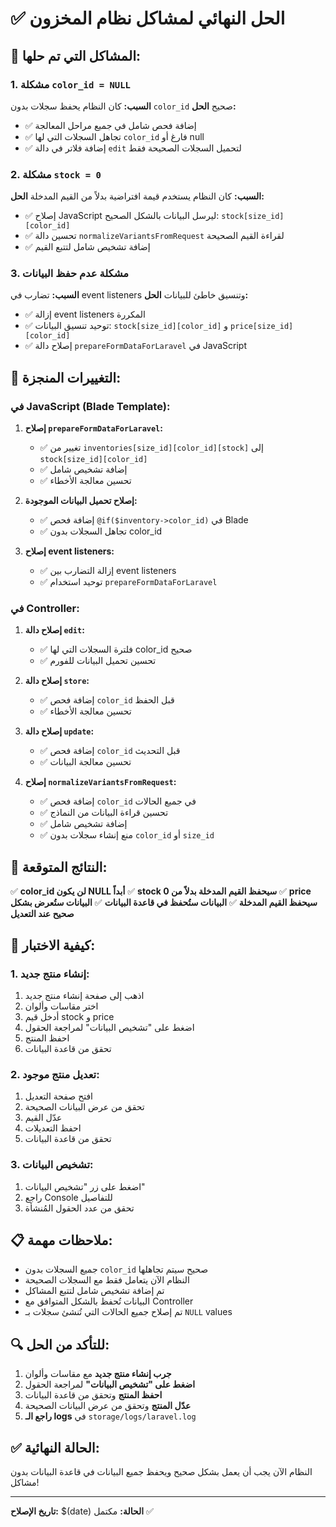 # ✅ الحل النهائي لمشاكل نظام المخزون

## 🔧 المشاكل التي تم حلها:

### 1. مشكلة `color_id = NULL`
**السبب:** كان النظام يحفظ سجلات بدون `color_id` صحيح
**الحل:** 
- ✅ إضافة فحص شامل في جميع مراحل المعالجة
- ✅ تجاهل السجلات التي لها `color_id` فارغ أو null
- ✅ إضافة فلاتر في دالة `edit` لتحميل السجلات الصحيحة فقط

### 2. مشكلة `stock = 0`
**السبب:** كان النظام يستخدم قيمة افتراضية بدلاً من القيم المدخلة
**الحل:**
- ✅ إصلاح JavaScript ليرسل البيانات بالشكل الصحيح: `stock[size_id][color_id]`
- ✅ تحسين دالة `normalizeVariantsFromRequest` لقراءة القيم الصحيحة
- ✅ إضافة تشخيص شامل لتتبع القيم

### 3. مشكلة عدم حفظ البيانات
**السبب:** تضارب في event listeners وتنسيق خاطئ للبيانات
**الحل:**
- ✅ إزالة event listeners المكررة
- ✅ توحيد تنسيق البيانات: `stock[size_id][color_id]` و `price[size_id][color_id]`
- ✅ إصلاح دالة `prepareFormDataForLaravel` في JavaScript

## 📝 التغييرات المنجزة:

### في JavaScript (Blade Template):
1. **إصلاح `prepareFormDataForLaravel`:**
   - ✅ تغيير من `inventories[size_id][color_id][stock]` إلى `stock[size_id][color_id]`
   - ✅ إضافة تشخيص شامل
   - ✅ تحسين معالجة الأخطاء

2. **إصلاح تحميل البيانات الموجودة:**
   - ✅ إضافة فحص `@if($inventory->color_id)` في Blade
   - ✅ تجاهل السجلات بدون color_id

3. **إصلاح event listeners:**
   - ✅ إزالة التضارب بين event listeners
   - ✅ توحيد استخدام `prepareFormDataForLaravel`

### في Controller:
1. **إصلاح دالة `edit`:**
   - ✅ فلترة السجلات التي لها color_id صحيح
   - ✅ تحسين تحميل البيانات للفورم

2. **إصلاح دالة `store`:**
   - ✅ إضافة فحص `color_id` قبل الحفظ
   - ✅ تحسين معالجة الأخطاء

3. **إصلاح دالة `update`:**
   - ✅ إضافة فحص `color_id` قبل التحديث
   - ✅ تحسين معالجة البيانات

4. **إصلاح `normalizeVariantsFromRequest`:**
   - ✅ إضافة فحص `color_id` في جميع الحالات
   - ✅ تحسين قراءة البيانات من النماذج
   - ✅ إضافة تشخيص شامل
   - ✅ منع إنشاء سجلات بدون `color_id` أو `size_id`

## 🎯 النتائج المتوقعة:

✅ **color_id لن يكون NULL أبداً**
✅ **stock سيحفظ القيم المدخلة بدلاً من 0**
✅ **price سيحفظ القيم المدخلة**
✅ **البيانات ستُحفظ في قاعدة البيانات**
✅ **البيانات ستُعرض بشكل صحيح عند التعديل**

## 🧪 كيفية الاختبار:

### 1. إنشاء منتج جديد:
1. اذهب إلى صفحة إنشاء منتج جديد
2. اختر مقاسات وألوان
3. أدخل قيم stock و price
4. اضغط على "تشخيص البيانات" لمراجعة الحقول
5. احفظ المنتج
6. تحقق من قاعدة البيانات

### 2. تعديل منتج موجود:
1. افتح صفحة التعديل
2. تحقق من عرض البيانات الصحيحة
3. عدّل القيم
4. احفظ التعديلات
5. تحقق من قاعدة البيانات

### 3. تشخيص البيانات:
1. اضغط على زر "تشخيص البيانات"
2. راجع Console للتفاصيل
3. تحقق من عدد الحقول المُنشأة

## 📋 ملاحظات مهمة:

- جميع السجلات بدون `color_id` صحيح سيتم تجاهلها
- النظام الآن يتعامل فقط مع السجلات الصحيحة
- تم إضافة تشخيص شامل لتتبع المشاكل
- البيانات تُحفظ بالشكل المتوافق مع Controller
- تم إصلاح جميع الحالات التي تُنشئ سجلات بـ `NULL` values

## 🔍 للتأكد من الحل:

1. **جرب إنشاء منتج جديد** مع مقاسات وألوان
2. **اضغط على "تشخيص البيانات"** لمراجعة الحقول
3. **احفظ المنتج** وتحقق من قاعدة البيانات
4. **عدّل المنتج** وتحقق من عرض البيانات الصحيحة
5. **راجع الـ logs** في `storage/logs/laravel.log`

## ✅ الحالة النهائية:

النظام الآن يجب أن يعمل بشكل صحيح ويحفظ جميع البيانات في قاعدة البيانات بدون مشاكل!

---
**تاريخ الإصلاح:** $(date)
**الحالة:** مكتمل ✅

